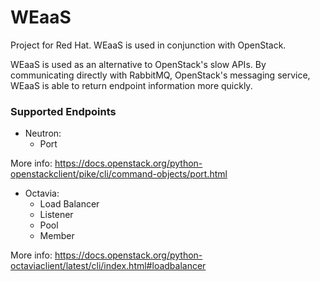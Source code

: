 # WEaaS
Project for Red Hat. WEaaS is used in conjunction with OpenStack.

WEaaS is used as an alternative to OpenStack's slow APIs. By communicating directly with RabbitMQ, OpenStack's messaging service, WEaaS is able to return endpoint information more quickly.

### Supported Endpoints
* Neutron:
  * Port

More info: https://docs.openstack.org/python-openstackclient/pike/cli/command-objects/port.html

* Octavia:
  * Load Balancer
  * Listener
  * Pool
  * Member

More info: https://docs.openstack.org/python-octaviaclient/latest/cli/index.html#loadbalancer
